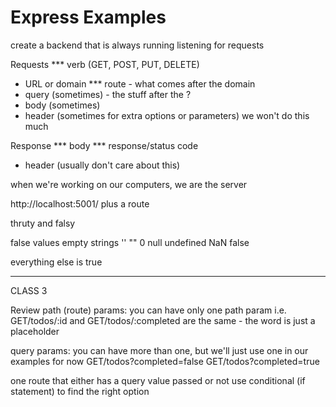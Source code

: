 # Express Examples

create a backend that is always running listening for requests

Requests
*** verb (GET, POST, PUT, DELETE)
- URL or domain
*** route - what comes after the domain
- query (sometimes) - the stuff after the ?
- body (sometimes)
- header (sometimes for extra options or parameters) we won't do this much

Response 
*** body
*** response/status code
- header (usually don't care about this)

when we're working on our computers, we are the server

http://localhost:5001/ plus a route

thruty and falsy

false values
    empty strings '' ""
    0
    null 
    undefined
    NaN
    false

everything else is true

***************************************
CLASS 3

Review
path (route) params:
you can have only one path param
i.e.
GET/todos/:id and
GET/todos/:completed
are the same - the word is just a placeholder

query params:
you can have more than one, but we'll just use one in our examples
for now
GET/todos?completed=false
GET/todos?completed=true

one route that either has a query value passed or not 
use conditional (if statement) to find the right option
